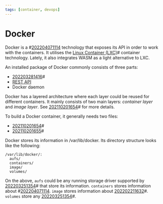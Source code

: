 ```yaml
---
tags: [container, devops]
---
```


# Docker

Docker is a #[202204071114](202204071114.md) technology that exposes its API in
order to work with the containers. It utilises the [Linux Container (LXC)](202204071041.md)#
container technology. Lately, it also integrates WASM as a light alternative to
LXC.

An installed package of Docker commonly consists of three parts:
- [202203281416](202203281416.md)#
- [REST API](https://docs.docker.com/engine/api/v1.41)
- Docker daemon

Docker has a layered architecture where each layer could be reused for different
containers. It mainly consists of two main layers: *container layer* and *image
layer*. See [202110201654](202110201654.md)# for more details.

To build a Docker container, it generally needs two files:
- [202110201654](202110201654.md)#
- [202110201655](202110201655.md)#

Docker stores its information in /var/lib/docker. Its directory structure looks
like the following:

```
/var/lib/docker/:
  aufs/
  containers/
  image/
  volumes/
```

On the above, `aufs` could be any running storage driver supported by
[202203251354](202203251354.md)# that store its information. `containers` stores
information about #[202204071114](202204071114.md). `image` stores information
about [202202211632](202202211632.md)#. `volumes` store any
[202203251354](202203251354.md)#.
